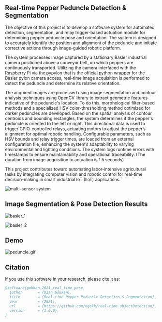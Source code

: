 ## Real-time Pepper Peduncle Detection & Segmentation
The objective of this project is to develop a software system for automated detection, segmentation, and relay trigger-based actuation module for determining pepper peduncle pose and orientation. The system is designed to accurately identify the position and alignment of the peduncle and initiate corrective actions through image-guided robotic platform. 

The system processes image captured by a stationary Basler industrial camera positioned above a conveyor belt, on which peppers are continuously transported. Utilizing the camera interfaced with the Raspberry Pi via the pypylon that is the official python wrapper for the Basler pylon camera access, real-time image acquisition is performed to detect the peduncle and determine its relative orientation. 

The acquired images are processed using image segmentation and contour analysis techniques using OpenCV library to extract geometric features indicative of the peduncle's location. To do this, morphological filter-based methods and a specialized HSV color-thresholding method optimized for darker peduncles are developed. Based on the spatial analysis of contour centroids and bounding rectangles, the system determines if the pepper's peduncle is oriented to the left or right. This directional data is used to trigger GPIO-controlled relays, actuating motors to adjust the pepper’s alignment for optimal robotic handling. Configurable parameters, such as HSV bounds and relay trigger times, are loaded from an external configuration file, enhancing the system’s adaptability to varying environmental and lighting conditions. The system logs runtime errors with timestamps to ensure maintainability and operational traceability. (The duration from image acquisition to actuation is 1.5 seconds)

This project contributes toward automating labor-intensive agricultural tasks by integrating computer vision and robotic control for real-time decision-making in smart industrial IoT (IIoT) applications.


![multi-sensor system](https://github.com/user-attachments/assets/8f9fce95-7c58-4c3b-9f88-ab64a3192059)

## Image Segmentation & Pose Detection Results


![basler_1](https://github.com/user-attachments/assets/d5e3c321-a545-43e2-a8d5-110d9e277c9a)


![basler_2](https://github.com/user-attachments/assets/df3aef58-0d3a-41c8-b9b0-d14e35ba0702)


## Demo

![peduncle_gif](https://github.com/user-attachments/assets/79d08d38-2888-4ea2-bb02-1661fc45b9e4)


## Citation

If you use this software in your research, please cite it as:

```bibtex
@software{gokkan_2021_real_time_pose,
  author       = {Ozan Gökkan},
  title        = {Real-time Pepper Peduncle Detection & Segmentation},
  year         = {2021},
  url          = {https://github.com/ogokk/real-time_objectDetection}, 
  version      = {1.0.0},
}
